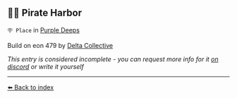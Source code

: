 ## 🏴‍☠️ Pirate Harbor

`🪧 Place` in [Purple Deeps](/purple_deeps.md)

Build on eon 479 by [Delta Collective](/delta_collective.md)

_This entry is considered incomplete - you can request more info for it [on discord](<https://discord.com/channels/562910943848169472/1173922660489633802>) or write it yourself_


----------
[⬅️ Back to index](/index.md#a810_s)